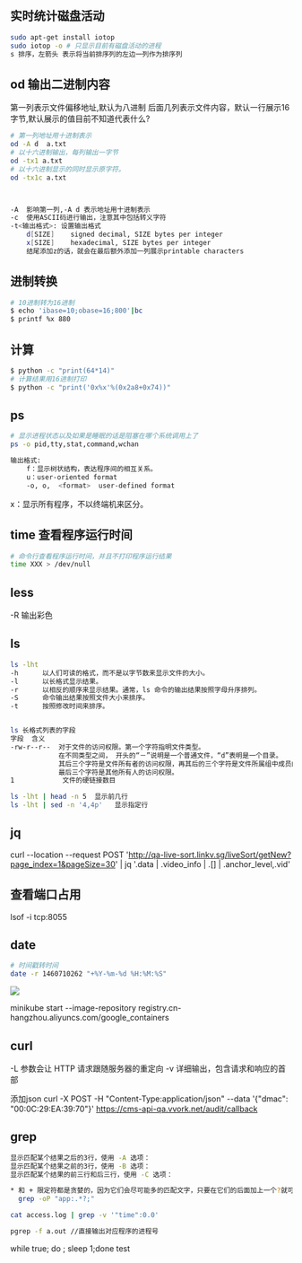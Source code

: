## 实时统计磁盘活动
```sh
sudo apt-get install iotop
sudo iotop -o # 只显示目前有磁盘活动的进程
s 排序，左箭头 表示将当前排序列的左边一列作为排序列
```

## od 输出二进制内容
第一列表示文件偏移地址,默认为八进制
后面几列表示文件内容，默认一行展示16字节,默认展示的值目前不知道代表什么?
```sh
# 第一列地址用十进制表示
od -A d  a.txt
# 以十六进制输出，每列输出一字节
od -tx1 a.txt
# 以十六进制显示的同时显示原字符。
od -tx1c a.txt



-A  影响第一列,-A d 表示地址用十进制表示
-c  使用ASCII码进行输出，注意其中包括转义字符
-t<输出格式>: 设置输出格式
	d[SIZE]    signed decimal, SIZE bytes per integer
	x[SIZE]    hexadecimal, SIZE bytes per integer
	结尾添加z的话，就会在最后额外添加一列展示printable characters 
```

## 进制转换
```sh
# 10进制转为16进制
$ echo 'ibase=10;obase=16;800'|bc
$ printf %x 880
```

## 计算
```sh
$ python -c "print(64*14)"
# 计算结果用16进制打印
$ python -c "print('0x%x'%(0x2a8+0x74))"
```

## ps
```sh
# 显示进程状态以及如果是睡眠的话是阻塞在哪个系统调用上了
ps -o pid,tty,stat,command,wchan

输出格式:
	f：显示树状结构，表达程序间的相互关系。
	u：user-oriented format
	-o, o,  <format>  user-defined format

```
x：显示所有程序，不以终端机来区分。


## time 查看程序运行时间
```sh
# 命令行查看程序运行时间，并且不打印程序运行结果
time XXX > /dev/null
```

## less
-R 输出彩色

## ls
```sh
ls -lht  
-h		以人们可读的格式，而不是以字节数来显示文件的大小。
-l		以长格式显示结果。
-r		以相反的顺序来显示结果。通常，ls 命令的输出结果按照字母升序排列。
-S		命令输出结果按照文件大小来排序。
-t		按照修改时间来排序。


ls 长格式列表的字段
字段	含义
-rw-r--r--	对于文件的访问权限。第一个字符指明文件类型。
            在不同类型之间， 开头的“－”说明是一个普通文件，“d”表明是一个目录。
            其后三个字符是文件所有者的访问权限，再其后的三个字符是文件所属组中成员的访问权限，
            最后三个字符是其他所有人的访问权限。
1	         文件的硬链接数目

ls -lht | head -n 5  显示前几行
ls -lht | sed -n '4,4p'   显示指定行

```



## jq

curl --location --request POST 'http://qa-live-sort.linkv.sg/liveSort/getNew?page_index=1&pageSize=30' | jq '.data | .video_info | .[] | .anchor_level,.vid'


## 查看端口占用

lsof -i tcp:8055

## date

```sh
# 时间戳转时间
date -r 1460710262 "+%Y-%m-%d %H:%M:%S"
```

![](../../../../../youdaonote-images/90BA0891293C4758B8EAC6E9B7F7F791.png)


minikube start --image-repository registry.cn-hangzhou.aliyuncs.com/google_containers

## curl
-L 参数会让 HTTP 请求跟随服务器的重定向
-v 详细输出，包含请求和响应的首部

添加json
curl -X POST -H "Content-Type:application/json" --data '{"dmac": "00:0C:29:EA:39:70"}' https://cms-api-qa.vvork.net/audit/callback

## grep

```sh
显示匹配某个结果之后的3行，使用 -A 选项：
显示匹配某个结果之前的3行，使用 -B 选项：
显示匹配某个结果的前三行和后三行，使用 -C 选项：

* 和 + 限定符都是贪婪的，因为它们会尽可能多的匹配文字，只要在它们的后面加上一个?就可以实现懒惰或最小匹配
  grep -oP "app:.*?;"

cat access.log | grep -v '"time":0.0'

pgrep -f a.out //直接输出对应程序的进程号
```

while true; do ; sleep 1;done
test

